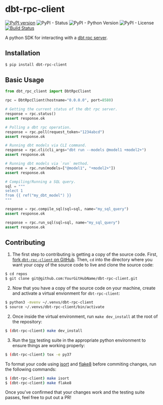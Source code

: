 # dbt-rpc-client
[![PyPI version](https://badge.fury.io/py/dbt-rpc-client.svg)](https://badge.fury.io/py/dbt-rpc-client)
![PyPI - Status](https://img.shields.io/pypi/status/dbt-rpc-client)
![PyPI - Python Version](https://img.shields.io/pypi/pyversions/dbt-rpc-client)
![PyPI - License](https://img.shields.io/pypi/l/dbt-rpc-client)
[![Build Status](https://travis-ci.com/goodeggs/dbt-rpc-client.svg?branch=master)](https://travis-ci.com/goodeggs/dbt-rpc-client.svg?branch=master)

A python SDK for interacting with a [dbt rpc server](https://docs.getdbt.com/docs/rpc).

## Installation

```bash
$ pip install dbt-rpc-client
```

## Basic Usage

```python
from dbt_rpc_client import DbtRpcClient

rpc = DbtRpcClient(hostname="0.0.0.0", port=8580)

# Getting the current status of the dbt rpc server.
response = rpc.status()
assert response.ok

# Polling a dbt rpc operation.
response = rpc.poll(request_token="1234abcd")
assert response.ok

# Running dbt models via CLI command.
response = rpc.cli(cli_args="dbt run --models @model1 +model2+")
assert response.ok

# Running dbt models via `run` method.
response = rpc.run(models=["@model1", "+model2+"])
assert response.ok

# Compiling/Running a SQL query.
sql = """
select 1
from {{ ref("my_dbt_model") }}
"""

response = rpc.compile_sql(sql=sql, name="my_sql_query")
assert response.ok

response = rpc.run_sql(sql=sql, name="my_sql_query")
assert response.ok
```

## Contributing

1. The first step to contributing is getting a copy of the source code. First, [fork `dbt-rpc-client` on GitHub](https://github.com/goodeggs/dbt-rpc-client/fork). Then, `cd` into the directory where you want your copy of the source code to live and clone the source code:

```bash
$ cd repos
$ git clone git@github.com:YourGitHubName/dbt-rpc-client.git
```

2. Now that you have a copy of the source code on your machine, create and activate a virtual envionment for `dbt-rpc-client`:

```bash
$ python3 -mvenv ~/.venvs/dbt-rpc-client
$ source ~/.venvs/dbt-rpc-client/bin/activate
```

2. Once inside the virtual environment, run `make dev_install` at the root of the repository:

```bash
$ (dbt-rpc-client) make dev_install
```

3. Run the [tox](https://tox.readthedocs.io/en/latest/) testing suite in the appropriate python environment to ensure things are working properly:
```bash
$ (dbt-rpc-client) tox -e py37
```

To format your code using [isort](https://github.com/timothycrosley/isort) and [flake8](http://flake8.pycqa.org/en/latest/index.html) before commiting changes, run the following commands:

```bash
$ (dbt-rpc-client) make isort
$ (dbt-rpc-client) make flake8
```

Once you've confirmed that your changes work and the testing suite passes, feel free to put out a PR!
